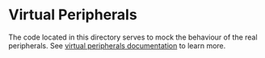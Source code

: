 # Virtual Peripherals

The code located in this directory serves to mock the behaviour of the real
peripherals. See [virtual peripherals
documentation](../../scripts/virtual_peripherals/README.md) to learn more.
